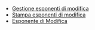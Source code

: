 - [Gestione esponenti di modifica](Sorgenti/DOC/OJ/PGM/C£EM10)
- [Stampa esponenti di modifica](Sorgenti/DOC/OJ/PGM/C£EM51A)
- [Esponente di Modifica](Sorgenti/DOC/OJ/PGM/TSTIEM)
